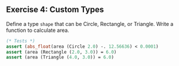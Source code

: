 
## Exercise 4: Custom Types
Define a type `shape` that can be Circle, Rectangle, or Triangle. Write a function to calculate area.
```ocaml
(* Tests *)
assert (abs_float(area (Circle 2.0) -. 12.56636) < 0.0001)
assert (area (Rectangle (2.0, 3.0)) = 6.0)
assert (area (Triangle (4.0, 3.0)) = 6.0)
```

